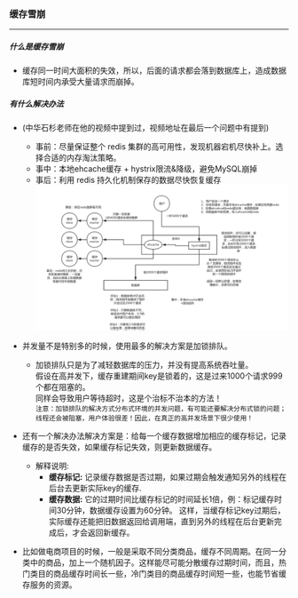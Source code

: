 ### 缓存雪崩

---

##### 什么是缓存雪崩
- 缓存同一时间大面积的失效，所以，后面的请求都会落到数据库上，造成数据库短时间内承受大量请求而崩掉。
##### 有什么解决办法
* (中华石杉老师在他的视频中提到过，视频地址在最后一个问题中有提到)
    * 事前：尽量保证整个 redis 集群的高可用性，发现机器宕机尽快补上。选择合适的内存淘汰策略。
    * 事中：本地ehcache缓存 + hystrix限流&降级，避免MySQL崩掉
    * 事后：利用 redis 持久化机制保存的数据尽快恢复缓存<br>
    ![github](./cache.jpeg)
* 并发量不是特别多的时候，使用最多的解决方案是加锁排队。
    * 加锁排队只是为了减轻数据库的压力，并没有提高系统吞吐量。<br>假设在高并发下，缓存重建期间key是锁着的，这是过来1000个请求999个都在阻塞的。<br>同样会导致用户等待超时，这是个治标不治本的方法！<br>
    `注意：加锁排队的解决方式分布式环境的并发问题，有可能还要解决分布式锁的问题；线程还会被阻塞，用户体验很差！因此，在真正的高并发场景下很少使用！`

* 还有一个解决办法解决方案是：给每一个缓存数据增加相应的缓存标记，记录缓存的是否失效，如果缓存标记失效，则更新数据缓存。
    * 解释说明:
        * **缓存标记:** 记录缓存数据是否过期，如果过期会触发通知另外的线程在后台去更新实际key的缓存.
        * **缓存数据:** 它的过期时间比缓存标记的时间延长1倍，例：标记缓存时间30分钟，数据缓存设置为60分钟。 这样，当缓存标记key过期后，实际缓存还能把旧数据返回给调用端，直到另外的线程在后台更新完成后，才会返回新缓存。
* 比如做电商项目的时候，一般是采取不同分类商品，缓存不同周期。在同一分类中的商品，加上一个随机因子。这样能尽可能分散缓存过期时间，而且，热门类目的商品缓存时间长一些，冷门类目的商品缓存时间短一些，也能节省缓存服务的资源。


